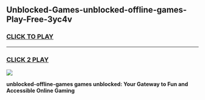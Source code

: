 
## Unblocked-Games-unblocked-offline-games-Play-Free-3yc4v
<h3>
<a href="https://premium76.site?title=unblocked-offline-games&ref=21A">CLICK TO PLAY</a></h3>
<hr>

<h3>
<a href="https://premium76.site?title=unblocked-offline-games&ref=21A">CLICK 2 PLAY</a>
  
</h3>

<a href="https://premium76.site?title=unblocked-offline-games&ref=21A"><img src="https://clearcache.store/games.png"></a>


**unblocked-offline-games games unblocked: Your Gateway to Fun and Accessible Online Gaming**
